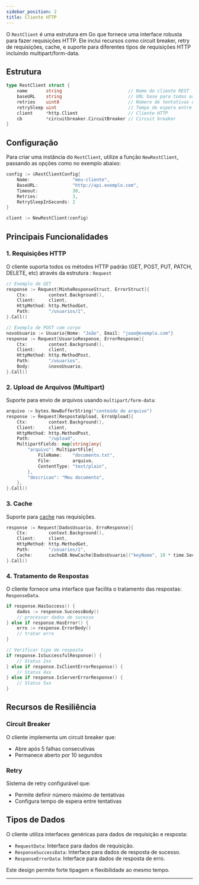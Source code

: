 ```yaml
---
sidebar_position: 2
title: Cliente HTTP
---
```


O `RestClient` é uma estrutura em Go que fornece uma interface robusta para fazer requisições HTTP. Ele inclui recursos como circuit breaker, retry de requisições, cache, e suporte para diferentes tipos de requisições HTTP incluindo multipart/form-data.

## Estrutura
``` go
type RestClient struct {
    name       string                         // Nome do cliente REST
    baseURL    string                         // URL base para todas as requisições
    retries    uint8                          // Número de tentativas de retry
    retrySleep uint                           // Tempo de espera entre retries (em segundos)
    client     *http.Client                   // Cliente HTTP
    cb         *circuitbreaker.CircuitBreaker // Circuit breaker
}
```
## Configuração
Para criar uma instância do `RestClient`, utilize a função `NewRestClient`, passando as opções como no exemplo abaixo: 

``` go showLineNumbers
config := &RestClientConfig{
    Name:                "meu-cliente",
    BaseURL:             "http://api.exemplo.com",
    Timeout:             30,
    Retries:             3,
    RetrySleepInSeconds: 2
}

client := NewRestClient(config)
```

## Principais Funcionalidades

### 1. Requisições HTTP

O cliente suporta todos os métodos HTTP padrão (GET, POST, PUT, PATCH, DELETE, etc) através da estrutura : `Request`

``` go showLineNumbers
// Exemplo de GET
response := Request[MinhaResponseStruct, ErrorStruct]{
    Ctx:        context.Background(),
    Client:     client,
    HttpMethod: http.MethodGet,
    Path:       "/usuarios/1",
}.Call()

// Exemplo de POST com corpo
novoUsuario := Usuario{Nome: "João", Email: "joao@exemplo.com"}
response := Request[UsuarioResponse, ErrorResponse]{
    Ctx:        context.Background(),
    Client:     client,
    HttpMethod: http.MethodPost,
    Path:       "/usuarios",
    Body:       &novoUsuario,
}.Call()
```
### 2. Upload de Arquivos (Multipart)

Suporte para envio de arquivos usando `multipart/form-data`:

``` go showLineNumbers
arquivo := bytes.NewBufferString("conteúdo do arquivo")
response := Request[RespostaUpload, ErroUpload]{
    Ctx:        context.Background(),
    Client:     client,
    HttpMethod: http.MethodPost,
    Path:       "/upload",
    MultipartFields: map[string]any{
        "arquivo": MultipartFile{
            FileName:    "documento.txt",
            File:        arquivo,
            ContentType: "text/plain",
        },
        "descricao": "Meu documento",
    },
}.Call()
```

### 3. Cache

Suporte para [cache](./cache.md) nas requisições.

``` go showLineNumbers
response := Request[DadosUsuario, ErroResponse]{
    Ctx:        context.Background(),
    Client:     client,
    HttpMethod: http.MethodGet,
    Path:       "/usuarios/1",
    Cache:      cacheDB.NewCache[DadosUsuario]("keyName", 10 * time.Second), // cria uma chave com 10s de TTL.
}.Call()
```

### 4. Tratamento de Respostas

O cliente fornece uma interface que facilita o tratamento das respostas: `ResponseData`.

``` go showLineNumbers
if response.HasSuccess() {
    dados := response.SuccessBody()
    // processar dados de sucesso
} else if response.HasError() {
    erro := response.ErrorBody()
    // tratar erro
}

// Verificar tipo de resposta
if response.IsSuccessfulResponse() {
    // Status 2xx
} else if response.IsClientErrorResponse() {
    // Status 4xx
} else if response.IsServerErrorResponse() {
    // Status 5xx
}
```
## Recursos de Resiliência

### Circuit Breaker

O cliente implementa um circuit breaker que:
- Abre após 5 falhas consecutivas
- Permanece aberto por 10 segundos

### Retry

Sistema de retry configurável que:
- Permite definir número máximo de tentativas
- Configura tempo de espera entre tentativas

## Tipos de Dados

O cliente utiliza interfaces genéricas para dados de requisição e resposta:
- `RequestData`: Interface para dados de requisição.
- `ResponseSuccessData`: Interface para dados de resposta de sucesso.
- `ResponseErrorData`: Interface para dados de resposta de erro.

Este design permite forte tipagem e flexibilidade ao mesmo tempo.

___
